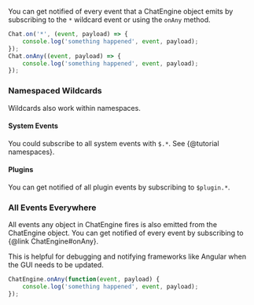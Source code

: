 You can get notified of every event that a ChatEngine object emits by subscribing to the ```*``` wildcard event or using the ```onAny``` method.

```js
Chat.on('*', (event, payload) => {
    console.log('something happened', event, payload);
});
Chat.onAny((event, payload) => {
    console.log('something happened', event, payload);
});
```

### Namespaced Wildcards

Wildcards also work within namespaces.

#### System Events

You could subscribe to all system events with ```$.*```. See {@tutorial namespaces}.

#### Plugins

You can get notified of all plugin events by subscribing to ```$plugin.*```.

### All Events Everywhere

All events any object in ChatEngine fires is also emitted from the ChatEngine object. You can get notified of every event by subscribing to {@link ChatEngine#onAny}.

This is helpful for debugging and notifying frameworks like Angular when the GUI needs to be updated.

```js
ChatEngine.onAny(function(event, payload) {
    console.log('something happened', event, payload);
});
```
